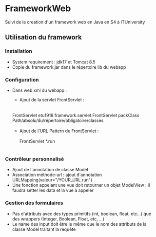 # FrameworkWeb
Suivi de la creation d'un framework web en Java en S4 à ITUniversity

## Utilisation du framework
### Installation
- System requirement : jdk17 et Tomcat 8.5
- Copie du framework.jar dans le répertoire lib du webapp

### Configuration 
- Dans web.xml du webapp :
  - Ajout de la servlet FrontServlet :
  <br>
  <br>
    <servlet>
    <servlet-name>FrontServlet</servlet-name>
    <servlet-class>etu1918.framework.servlet.FrontServlet</servlet-class>
    <init-param>
            <param-name>packClass</param-name>
            <param-value>Path/absolu/du/répertoire/obligatoire/classes</param-value>
    </init-param>
    </servlet>
    <br>
    <br>
  
  - Ajout de l'URL Pattern du FrontServlet :
    <br>
    <br>
    <servlet-mapping>
    <servlet-name>FrontServlet</servlet-name>
    <url-pattern>*.run</url-pattern>
    </servlet-mapping>
    <br>
    <br>

### Contrôleur personnalisé
- Ajout de l'annotation de classe Model
- Association méthode-url : ajout d'annotation URLMapping(valeur="/YOUR_URL.run")
- Une fonction appelant une vue doit retourner un objet ModelView : il faudra setter les data et la vue à appeler

### Gestion des formulaires
- Pas d'attributs avec des types primitifs (int, boolean, float, etc...) que des wrappers (Integer, Boolean, Float, etc, ...)
- Le name des input doit être le même que le nom des attributs de la classe Model traitant la requête